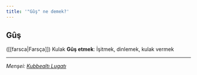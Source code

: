 ```yaml
---
title: '"Gûş" ne demek?'
---
```


## Gûş
([[farsca|Farsça]]) Kulak
**Gûş etmek**: İşitmek, dinlemek, kulak vermek

---
*Menşei: [Kubbealtı Lugatı](https://lugatim.com/s/G%C3%9B%C5%9E)*
